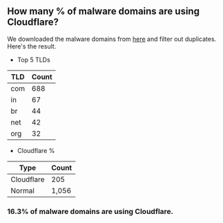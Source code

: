 ## How many % of malware domains are using Cloudflare?


We downloaded the malware domains from [here](https://urlhaus.abuse.ch) and filter out duplicates.
Here's the result.


[//]: # (start replacement)


- Top 5 TLDs

| TLD | Count |
| --- | --- |
| com | 688 |
| in | 67 |
| br | 44 |
| net | 42 |
| org | 32 |


- Cloudflare %

| Type | Count |
| --- | --- |
| Cloudflare | 205 |
| Normal | 1,056 |


### 16.3% of malware domains are using Cloudflare.